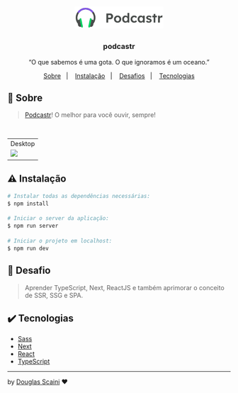 <h1 align="center"><img src="./.github/logo.svg" width="200px"/></h1>

<h3 align="center">podcastr</h3>

<p align="center">“O que sabemos é uma gota. O que ignoramos é um oceano.”</p>

<p align="center">
  <a href="#about">Sobre</a>&nbsp;&nbsp;&nbsp;|&nbsp;&nbsp;&nbsp;
  <a href="#install">Instalação</a>&nbsp;&nbsp;&nbsp;|&nbsp;&nbsp;&nbsp;
  <a href="#challenge">Desafios</a>&nbsp;&nbsp;&nbsp;|&nbsp;&nbsp;&nbsp;
  <a href="#technologies">Tecnologias</a>
</p>

## :speech_balloon: Sobre <a name="about"></a>

> [Podcastr]()! O melhor para você ouvir, sempre!

<br />
<table>
  <tr>
    <td colspan="1">Desktop</td>
  </tr>
  <tr>
    <td><img src="./.github/#" width=1000px /></td></td>
  </tr>
</table>

## :warning: Instalação <a name="install"></a>

```bash
# Instalar todas as dependências necessárias:
$ npm install

# Iniciar o server da aplicação:
$ npm run server

# Iniciar o projeto em localhost:
$ npm run dev
```

## :triangular_flag_on_post: Desafio <a name="challenge"></a>

> Aprender TypeScript, Next, ReactJS e também aprimorar o conceito de SSR, SSG e SPA.

## :heavy_check_mark: Tecnologias <a name="technologies"></a>

- [Sass](https://sass-lang.com/)
- [Next](https://nextjs.org/)
- [React](https://reactjs.org/)
- [TypeScript](https://www.typescriptlang.org/)

---

by [Douglas Scaini](https://www.github.com/douglasscaini) ❤️

